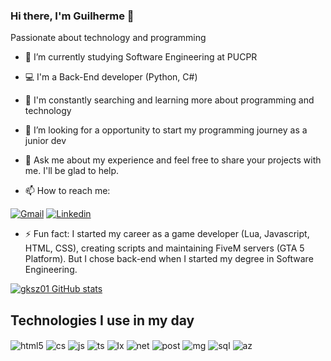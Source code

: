 ### Hi there, I'm Guilherme 👋

Passionate about technology and programming

- 🔭 I’m currently studying Software Engineering at PUCPR
- 💻 I'm a Back-End developer (Python, C#)
- 🌱 I'm constantly searching and learning more about programming and technology
- 🤔 I’m looking for a opportunity to start my programming journey as a junior dev

- 💬 Ask me about my experience and feel free to share your projects with me. I'll be glad to help.
- 📫 How to reach me: 

[![Gmail](https://img.shields.io/badge/Gmail-D14836?style=for-the-badge&logo=gmail&logoColor=white&url=https://sujeitoprogramador.com/)](mailto:guilherme20051211@gmail.com)
[![Linkedin](https://img.shields.io/badge/LinkedIn-0077B5?style=for-the-badge&logo=linkedin&logoColor=whitee&url=https://www.linkedin.com/in/guilherme-cheutchuk-22b7122ba/)](https://www.linkedin.com/in/guilherme-cheutchuk-22b7122ba/)
- ⚡ Fun fact: I started my career as a game developer (Lua, Javascript, HTML, CSS), creating scripts and maintaining FiveM servers (GTA 5 Platform). But I chose back-end when I started my degree in Software Engineering.


[![gksz01 GitHub stats](https://github-readme-stats.vercel.app/api?username=gksz01&theme=dracula&show=reviews,prs_merged,prs_merged_percentage)](https://github.com/anuraghazra/github-readme-stats)

## Technologies I use in my day
<div style="display: inline_block">
  <img align="center" alt="html5" src="https://img.shields.io/badge/Python-3776AB?style=for-the-badge&logo=python&logoColor=white" />
  <img align="center" alt="cs" src=https://img.shields.io/badge/C%23-239120?style=for-the-badge&logo=c-sharp&logoColor=white />
  <img align="center" alt="js" src="https://img.shields.io/badge/Flask-000000?style=for-the-badge&logo=flask&logoColor=white" />
  <img align="center" alt="ts" src="https://img.shields.io/badge/MySQL-00000F?style=for-the-badge&logo=mysql&logoColor=white" />
  <img align="center" alt="lx" src="https://img.shields.io/badge/Linux-FCC624?style=for-the-badge&logo=linux&logoColor=black" />
  <img align="center" alt="net" src="https://img.shields.io/badge/.NET-5C2D91?style=for-the-badge&logo=.net&logoColor=white" />
  <img align="center" alt="post" src="https://img.shields.io/badge/PostgreSQL-316192?style=for-the-badge&logo=postgresql&logoColor=white" />
  <img align="center" alt="mg" src="https://img.shields.io/badge/MongoDB-4EA94B?style=for-the-badge&logo=mongodb&logoColor=white" />
  <img align="center" alt="sql" src="https://img.shields.io/badge/Microsoft_SQL_Server-CC2927?style=for-the-badge&logo=microsoft-sql-server&logoColor=white" />
  <img align="center" alt="az" src="https://img.shields.io/badge/Azure_DevOps-0078D7?style=for-the-badge&logo=azure-devops&logoColor=white" />
</div><br/>
